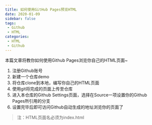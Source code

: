 ```yaml
---
title: 如何使用GitHub Pages预览HTML
date: 2020-01-09
sidebar: false
tags:
 - Github
 - HTML
categories:
 - HTML
 - Github
---
```


本篇文章将教你如何使用Github Pages浏览你自己的HTML页面~

<!-- more -->

1. 注册Github账号
2. 新建一个仓库demo
3. 将仓库clone到本地，编写你自己的HTML页面
4. 使用git将完成的页面上传至仓库
5. 进入本仓库的Github Settings页面，选择在Source一项设置你的Github Pages所引用的分支
6. 设置完毕后即可访问Github自动生成的地址浏览你的页面了

> 注：HTML页面名必须为index.html